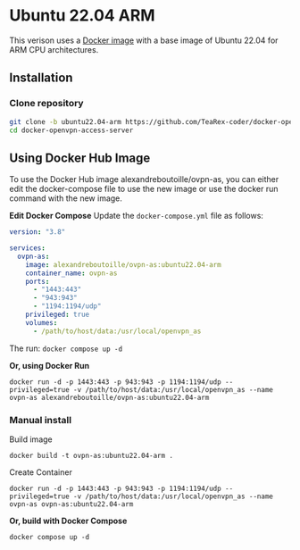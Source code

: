 # Ubuntu 22.04 ARM

This verison uses a [Docker image](https://github.com/TeaRex-coder/docker-openvpn-access-server/blob/ubuntu22.04-arm/Dockerfile) with a base image of Ubuntu 22.04 for ARM CPU architectures.

## Installation

### Clone repository

```bash
git clone -b ubuntu22.04-arm https://github.com/TeaRex-coder/docker-openvpn-access-server.git
cd docker-openvpn-access-server
```

## Using Docker Hub Image

To use the Docker Hub image alexandreboutoille/ovpn-as, you can either edit the docker-compose file to use the new image or use the docker run command with the new image.

**Edit Docker Compose**
Update the `docker-compose.yml` file as follows:

```yaml
version: "3.8"

services:
  ovpn-as:
    image: alexandreboutoille/ovpn-as:ubuntu22.04-arm
    container_name: ovpn-as
    ports:
      - "1443:443"
      - "943:943"
      - "1194:1194/udp"
    privileged: true
    volumes:
      - /path/to/host/data:/usr/local/openvpn_as
```

The run:
`docker compose up -d`

**Or, using Docker Run**

`docker run -d -p 1443:443 -p 943:943 -p 1194:1194/udp --privileged=true -v /path/to/host/data:/usr/local/openvpn_as --name ovpn-as alexandreboutoille/ovpn-as:ubuntu22.04-arm`

### Manual install

Build image

`docker build -t ovpn-as:ubuntu22.04-arm .`

Create Container

`docker run -d -p 1443:443 -p 943:943 -p 1194:1194/udp --privileged=true -v /path/to/host/data:/usr/local/openvpn_as --name ovpn-as ovpn-as:ubuntu22.04-arm`

**Or, build with Docker Compose**

`docker compose up -d`
